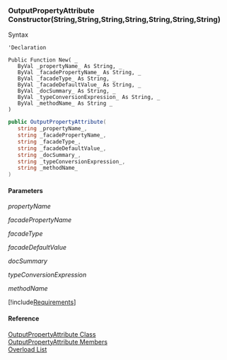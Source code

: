 ﻿### OutputPropertyAttribute Constructor(String,String,String,String,String,String,String)

Syntax

```vbnet
'Declaration

Public Function New( _
   ByVal _propertyName_ As String, _
   ByVal _facadePropertyName_ As String, _
   ByVal _facadeType_ As String, _
   ByVal _facadeDefaultValue_ As String, _
   ByVal _docSummary_ As String, _
   ByVal _typeConversionExpression_ As String, _
   ByVal _methodName_ As String _
)
```

```csharp
public OutputPropertyAttribute( 
   string _propertyName_,
   string _facadePropertyName_,
   string _facadeType_,
   string _facadeDefaultValue_,
   string _docSummary_,
   string _typeConversionExpression_,
   string _methodName_
)
```

#### Parameters

_propertyName_

_facadePropertyName_

_facadeType_

_facadeDefaultValue_

_docSummary_

_typeConversionExpression_

_methodName_

[!include[Requirements](../partials/requirements.md)]

#### Reference

[OutputPropertyAttribute Class](fcSDK~FChoice.Foundation.Clarify.Attributes.OutputPropertyAttribute.md)  
[OutputPropertyAttribute Members](fcSDK~FChoice.Foundation.Clarify.Attributes.OutputPropertyAttribute_members.md)  
[Overload List](fcSDK~FChoice.Foundation.Clarify.Attributes.OutputPropertyAttribute~_ctor.md)